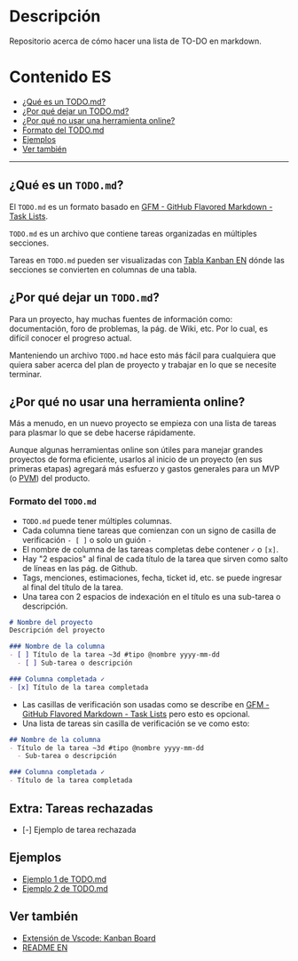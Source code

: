 # Descripción
Repositorio acerca de cómo hacer una lista de TO-DO en markdown.

# Contenido ES
- [¿Qué es un TODO.md?](#¿qué-es-un-`TODO.md`?)
- [¿Por qué dejar un TODO.md?](#¿por-qué-dejar-un-`TODO.md`?)
- [¿Por qué no usar una herramienta online?](#¿Por-qué-no-usar-una-herramienta-online?)
- [Formato del TODO.md](#formato-del-`TODO.md`)
- [Ejemplos](#ejemplos)
- [Ver también](#ver-también)
---
## ¿Qué es un `TODO.md`?

El `TODO.md` es un formato basado en [GFM - GitHub Flavored Markdown - Task Lists](https://guides.github.com/features/mastering-markdown/#GitHub-flavored-markdown).

`TODO.md` es un archivo que contiene tareas organizadas en múltiples secciones.

Tareas en `TODO.md` pueden ser visualizadas con [Tabla Kanban EN](https://en.wikipedia.org/wiki/Kanban_board) dónde las secciones se convierten en columnas de una tabla.

## ¿Por qué dejar un `TODO.md`?

Para un proyecto, hay muchas fuentes de información como: documentación, foro de problemas, la pág. de Wiki, etc. Por lo cual, es difícil conocer el progreso actual.

Manteniendo un archivo `TODO.md` hace esto más fácil para cualquiera que quiera saber acerca del plan de proyecto y trabajar en lo que se necesite terminar.

## ¿Por qué no usar una herramienta online?

Más a menudo, en un nuevo proyecto se empieza con una lista de tareas para plasmar lo que se debe hacerse rápidamente.

Aunque algunas herramientas online son útiles para manejar grandes proyectos de forma eficiente, usarlos al inicio de un proyecto (en sus primeras etapas) agregará más esfuerzo y gastos generales para un MVP (o [PVM](https://es.wikipedia.org/wiki/Producto_viable_m%C3%ADnimo)) del producto.

### Formato del `TODO.md`

- `TODO.md` puede tener múltiples columnas.
- Cada columna tiene tareas que comienzan con un signo de casilla de verificación `- [ ]` o solo un guión `- `
- El nombre de columna de las tareas completas debe contener `✓` o `[x]`.
- Hay "2 espacios" al final de cada título de la tarea que sirven como salto de líneas en las pág. de Github.
- Tags, menciones, estimaciones, fecha, ticket id, etc. se puede ingresar al final del título de la tarea.
- Una tarea con 2 espacios de indexación en el título es una sub-tarea o descripción.

```md
# Nombre del proyecto
Descripción del proyecto

### Nombre de la columna
- [ ] Título de la tarea ~3d #tipo @nombre yyyy-mm-dd
  - [ ] Sub-tarea o descripción

### Columna completada ✓
- [x] Título de la tarea completada
```

- Las casillas de verificación son usadas como se describe en [GFM - GitHub Flavored Markdown - Task Lists](https://guides.github.com/features/mastering-markdown/#GitHub-flavored-markdown) pero esto es opcional.
- Una lista de tareas sin casilla de verificación se ve como esto:

```md
## Nombre de la columna
- Título de la tarea ~3d #tipo @nombre yyyy-mm-dd
  - Sub-tarea o descripción

### Columna completada ✓
- Título de la tarea completada
```
## Extra: Tareas rechazadas
- [-] Ejemplo de tarea rechazada
## Ejemplos
- [Ejemplo 1 de TODO.md](TODO_examples/TODO.md)
- [Ejemplo 2 de TODO.md](TODO_examples/TODO2.md)

## Ver también
- [Extensión de Vscode: Kanban Board](https://marketplace.visualstudio.com/items?itemName=coddx.coddx-alpha&ssr=false)
- [README EN](README.md)